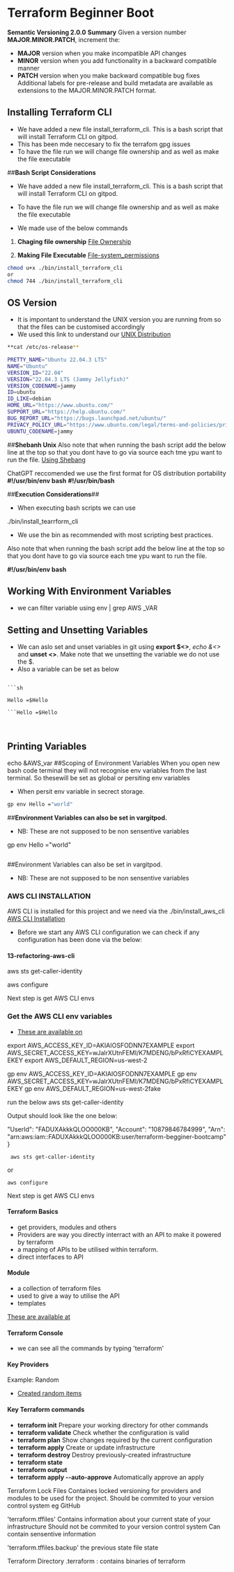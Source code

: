 # Terraform Beginner Boot

**Semantic Versioning 2.0.0**
**Summary**
Given a version number **MAJOR.MINOR.PATCH**, increment the:

- **MAJOR** version when you make incompatible API changes
- **MINOR** version when you add functionality in a backward compatible manner
- **PATCH** version when you make backward compatible bug fixes
Additional labels for pre-release and build metadata are available as extensions to the MAJOR.MINOR.PATCH format.


## **Installing Terraform CLI**
- We have added a new file install_terraform_cli. This is a bash script that will install Terraform CLI on gitpod. 
- This has been mde neccesary to fix the terrafom gpg issues
- To have the file run we will change file ownership and as well as make the file executable

##**Bash Script Considerations**  

- We have added a new file install_terraform_cli. This is a bash script that will install Terraform CLI on gitpod.
- To have the file run we will change file ownership and as well as make the file executable

- We made use of the below commands 

1. **Chaging file ownership** [File Ownership](https://en.wikipedia.org/wiki/Ownership)

2. **Making File Executable** [File-system_permissions](https://en.wikipedia.org/wiki/File-system_permissions)

```sh
chmod u+x ./bin/install_terraform_cli 
or
chmod 744 ./bin/install_terraform_cli 
```


## **OS Version**
- It is impontant to understand the UNIX version you are running from so that the files can be customised accordingly
- We used this link to understand our [UNIX Distribution](https://www.geeksforgeeks.org/how-to-check-the-os-version-in-linux/) 


```sh
**cat /etc/os-release**

PRETTY_NAME="Ubuntu 22.04.3 LTS"
NAME="Ubuntu"
VERSION_ID="22.04"
VERSION="22.04.3 LTS (Jammy Jellyfish)"
VERSION_CODENAME=jammy
ID=ubuntu
ID_LIKE=debian
HOME_URL="https://www.ubuntu.com/"
SUPPORT_URL="https://help.ubuntu.com/"
BUG_REPORT_URL="https://bugs.launchpad.net/ubuntu/"
PRIVACY_POLICY_URL="https://www.ubuntu.com/legal/terms-and-policies/privacy-policy"
UBUNTU_CODENAME=jammy

```

##**Shebanh Unix**
Also note that when running the bash script add the below line at the top so that you dont have to go via source each tme ypu want to run the file.
[Using Shebang](https://bash.cyberciti.biz/guide/Shebang)

ChatGPT reccomended we use the first format for OS distribution portability
**#!/usr/bin/env bash**
**#!/usr/bin/bash**

##**Execution Considerations**##
- When executing bash scripts we can use 

./bin/install_tearrform_cli

- We use the bin as recommended with most scripting best practices.

Also note that when running the bash script add the below line at the top so that you dont have to go via source each tme ypu want to run the file.

**#!/usr/bin/env bash**



## Working With Environment Variables ####

- we can filter variable using env | grep AWS _VAR

## Setting and Unsetting Variables 
- We can aslo set and unset variables in git using **export $<>**, *echo &<>* and **unset <>**. Make note that we unsetting the variable we do not use the $.
- Also a variable can be set as below


```Hello =$Hello

```sh

Hello =$Hello

```Hello =$Hello



```

## Printing Variables
echo &AWS_var
##Scoping of Environment Variables
When you open new bash code terminal they will not recognise env variables from the last terminal. So thesewill be set as global or persiting env variables
- When persit env variable in secrect storage.


```sh 
gp env Hello ="world"
```

##**Environment Variables can also be set in vargitpod.**
- NB: These are not supposed to be non sensentive variables



gp env Hello ="world"

```gp env Hello ="world"

```

##Environment Variables can also be set in vargitpod.
- NB: These are not supposed to be non sensentive variables


### **AWS CLI INSTALLATION**

AWS CLI is installed for this project and we need via the ./bin/install_aws_cli
[AWS CLI Installation](https://docs.aws.amazon.com/cli/latest/userguide/getting-started-install.html)

- Before we start any AWS CLI configuration we can check if any configuration has been done via the below:

#### 13-refactoring-aws-cli

 aws sts get-caller-identity


aws configure


Next step is get AWS CLI envs

### **Get the AWS CLI env variables**

- [These are available on](https://docs.aws.amazon.com/cli/latest/userguide/cli-configure-envvars.html)

export AWS_ACCESS_KEY_ID=AKIAIOSFODNN7EXAMPLE
export AWS_SECRET_ACCESS_KEY=wJalrXUtnFEMI/K7MDENG/bPxRfiCYEXAMPLEKEY
export AWS_DEFAULT_REGION=us-west-2


gp env AWS_ACCESS_KEY_ID=AKIAIOSFODNN7EXAMPLE
gp env AWS_SECRET_ACCESS_KEY=wJalrXUtnFEMI/K7MDENG/bPxRfiCYEXAMPLEKEY
gp env AWS_DEFAULT_REGION=us-west-2fake


run the below 
aws sts get-caller-identity

Output should look like the one below:


 "UserId": "FADUXAkkkQLOO000KB",
    "Account": "10879846784999",
    "Arn": "arn:aws:iam::FADUXAkkkQLOO000KB:user/terraform-begginer-bootcamp"
}


```
 aws sts get-caller-identity

```

 or 
```
aws configure

```
Next step is get AWS CLI envs

#### **Terraform Basics**
- get providers, modules and others
- Providers are way you directly interract with an API to make it powered by terraform
- a mapping of APIs to be utilised within terraform.
- direct interfaces to API

#### **Module**
- a collection of terraform files
- used to give a way to utilise the API
- templates 

[These are available at](https://registry.terraform.io/)


#### **Terraform Console**
- we can see all the commands by typing 'terraform'


#### **Key Providers**

Example:
Random
- [Created random items](https://registry.terraform.io/providers/hashicorp/random/latest)

#### **Key Terraform commands**

  - **terraform init**          Prepare your working directory for other commands
  - **terraform validate**      Check whether the configuration is valid
  - **terraform plan**          Show changes required by the current configuration
  - **terraform apply**         Create or update infrastructure
  - **terraform destroy**       Destroy previously-created infrastructure
  - **terraform state** 
  - **terraform output** 
  - **terraform apply --auto-approve**  Automatically approve an apply
  
  
  
  Terraform Lock Files
  Containes locked versioning for providers and modules to be used for the project.
  Should be commited to your version control system eg GitHub
  
  
  'terraform.tffiles'
   Contains information about your current state of your infrastructure
   Should not be commited to your version control system 
   Can contain sensentive information
   
  'terraform.tffiles.backup'
  the previous state file state


  Terraform Directory 
  .terraform : contains binaries of terraform

